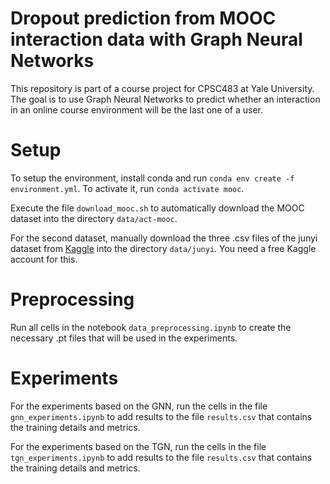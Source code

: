 # Dropout prediction from MOOC interaction data with Graph Neural Networks

This repository is part of a course project for CPSC483 at Yale University. The goal is to use Graph Neural Networks to predict whether an interaction in an online course environment will be the last one of a user.

# Setup
To setup the environment, install conda and run `conda env create -f environment.yml`. To activate it, run `conda activate mooc`.

Execute the file `download_mooc.sh` to automatically download the MOOC dataset into the directory `data/act-mooc`.

For the second dataset, manually download the three .csv files of the junyi dataset from [Kaggle](https://www.kaggle.com/datasets/junyiacademy/learning-activity-public-dataset-by-junyi-academy/) into the directory `data/junyi`. You need a free Kaggle account for this.

# Preprocessing
Run all cells in the notebook `data_preprocessing.ipynb` to create the necessary .pt files that will be used in the experiments.

# Experiments

For the experiments based on the GNN, run the cells in the file `gnn_experiments.ipynb` to add results to the file `results.csv` that contains the training details and metrics.

For the experiments based on the TGN, run the cells in the file `tgn_experiments.ipynb` to add results to the file `results.csv` that contains the training details and metrics.